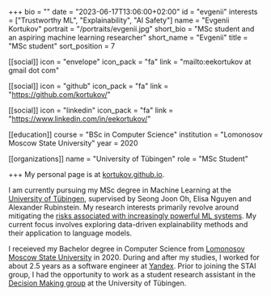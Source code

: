 +++
bio = ""
date = "2023-06-17T13:06:00+02:00"
id = "evgenii"
interests = ["Trustworthy ML", "Explainability", "AI Safety"]
name = "Evgenii Kortukov"
portrait = "/portraits/evgenii.jpg"
short_bio = "MSc student and an aspiring machine learning researcher"
short_name = "Evgenii"
title = "MSc student"
sort_position = 7

[[social]]
    icon = "envelope"
    icon_pack = "fa"
    link = "mailto:eekortukov at gmail dot com"

[[social]]
    icon = "github"
    icon_pack = "fa"
    link = "https://github.com/kortukov/"

[[social]]
    icon = "linkedin"
    icon_pack = "fa"
    link = "https://www.linkedin.com/in/eekortukov/"

[[education]]
    course = "BSc in Computer Science"
    institution = "Lomonosov Moscow State University"
    year = 2020

[[organizations]]
    name = "University of Tübingen"
    role = "MSc Student"

+++
My personal page is at [kortukov.github.io](https://kortukov.github.io).

I am currently pursuing my MSc degree in Machine Learning at the [University of Tübingen](https://uni-tuebingen.de/en/), supervised by Seong Joon Oh, Elisa Nguyen and Alexander Rubinstein.
My research interests primarily revolve around mitigating the [risks associated with increasingly powerful ML systems](https://80000hours.org/problem-profiles/artificial-intelligence/).
My current focus involves exploring data-driven explainability methods and their application to language models.

I receieved my Bachelor degree in Computer Science from [Lomonosov Moscow State University](https://www.msu.ru/en/) in 2020. During and after my studies, I worked for about 2.5 years as a software engineer at [Yandex](https://yandex.com/company).
Prior to joining the STAI group, I had the opportunity to work as a student research assistant in the [Decision Making group](https://uni-tuebingen.de/en/fakultaeten/mathematisch-naturwissenschaftliche-fakultaet/fachbereiche/informatik/lehrstuehle/decision-making/) at the University of Tübingen.



